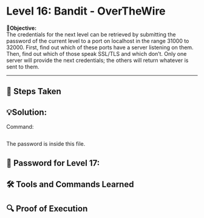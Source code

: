 # Level 16: Bandit - OverTheWire

**🎯Objective:**  
The credentials for the next level can be retrieved by submitting the password of the current level to a port on localhost in the range 31000 to 32000. First, find out which of these ports have a server listening on them. Then, find out which of those speak SSL/TLS and which don’t. Only one server will provide the next credentials; the others will return whatever is sent to them.

---

## 📝 Steps Taken


## 💡Solution:


  Command:
   ```bash
   
```
The password is inside this file.

## 🔑 Password for Level 17:

## 🛠️ Tools and Commands Learned

## 🔍 Proof of Execution
